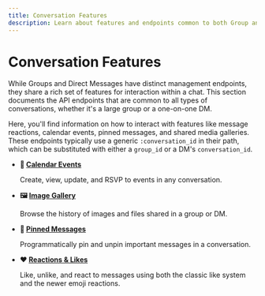 ```yaml
---
title: Conversation Features
description: Learn about features and endpoints common to both Group and Direct Message conversations.
---
```


# Conversation Features

While Groups and Direct Messages have distinct management endpoints, they share a rich set of features for interaction within a chat. This section documents the API endpoints that are common to all types of conversations, whether it's a large group or a one-on-one DM.

Here, you'll find information on how to interact with features like message reactions, calendar events, pinned messages, and shared media galleries. These endpoints typically use a generic `:conversation_id` in their path, which can be substituted with either a `group_id` or a DM's `conversation_id`.

<div class="grid cards" markdown>

-   **📅 [Calendar Events](calendar.md)**
    
    Create, view, update, and RSVP to events in any conversation.

-   **🖼️ [Image Gallery](gallery.md)**
    
    Browse the history of images and files shared in a group or DM.

-   **📌 [Pinned Messages](pins.md)**
    
    Programmatically pin and unpin important messages in a conversation.

-   **❤️ [Reactions & Likes](reactions.md)**

    Like, unlike, and react to messages using both the classic like system and the newer emoji reactions.

</div>